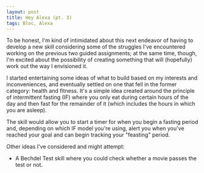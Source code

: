 ```yaml
---
layout: post
title: Hey Alexa (pt. 3)
tags: Bloc, Alexa
---
```


To be honest, I'm kind of intimidated about this next endeavor of having to develop a new skill considering some of the  struggles I've encountered working on the previous two guided assignments; at the same time, though, I'm excited about the possibility of creating something that will (hopefully) work out the way I envisioned it.

I started entertaining some ideas of what to build based on my interests and inconveniences, and eventually settled on one that fell in the former category: health and fitness. It's a simple idea created around the principle of intermittent fasting (IF) where you only eat during certain hours of the day and then fast for the remainder of it (which includes the hours in which you are asleep).

The skill would allow you to start a timer for when you begin a fasting period and, depending on which IF model you're using, alert you when you've reached your goal and can begin tracking your "feasting" period.

Other ideas I've considered and might attempt:

- A Bechdel Test skill where you could check whether a movie passes the test or not.
